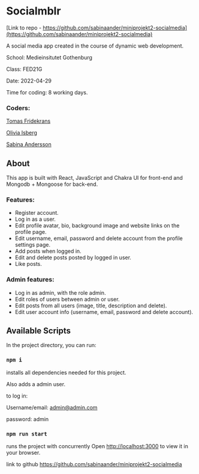 # Socialmblr

[Link to repo - https://github.com/sabinaander/miniprojekt2-socialmedia](https://github.com/sabinaander/miniprojekt2-socialmedia)

A social media app created in the course of dynamic web development.

School: Medieinsitutet Gothenburg

Class: FED21G

Date: 2022-04-29

Time for coding: 8 working days.

### Coders:
[Tomas Fridekrans](https://github.com/spaceflake)

[Olivia Isberg](https://github.com/OliviaIsberg)

[Sabina Andersson](https://github.com/sabinaander)

## About

This app is built with React, JavaScript and Chakra UI for front-end and Mongodb + Mongoose for back-end.

### Features:
- Register account.
- Log in as a user.
- Edit profile avatar, bio, background image and website links on the profile page.
- Edit username, email, password and delete account from the profile settings page.
- Add posts when logged in.
- Edit and delete posts posted by logged in user.
- Like posts.

### Admin features:
- Log in as admin, with the role admin.
- Edit roles of users between admin or user.
- Edit posts from all users (image, title, description and delete).
- Edit user account info (username, email, password and delete account).


## Available Scripts

In the project directory, you can run:

### `npm i`

installs all dependencies needed for this project.

Also adds a admin user.

to log in:

Username/email:  admin@admin.com

password: admin

### `npm run start`
runs the project with concurrently
Open [http://localhost:3000](http://localhost:3000) to view it in your browser.

link to github https://github.com/sabinaander/miniprojekt2-socialmedia


